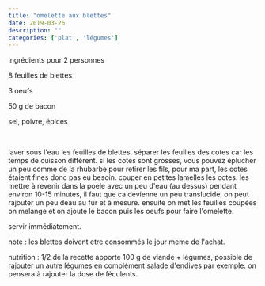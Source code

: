 ```yaml
---
title: "omelette aux blettes"
date: 2019-03-26
description: ""
categories: ['plat', 'légumes']
---
```


          


ingr&eacute;dients pour 2 personnes

8 feuilles de blettes

3 oeufs

50 g de bacon

sel, poivre, &eacute;pices

&nbsp;

laver sous l&#39;eau les feuilles de blettes, s&eacute;parer les feuilles des cotes car les temps de cuisson diff&egrave;rent. si les cotes sont grosses, vous pouvez &eacute;plucher un peu comme de la rhubarbe pour retirer les fils, pour ma part, les cotes &eacute;taient fines donc pas eu besoin. couper en petites lamelles les cotes. les mettre &agrave; revenir dans la poele avec un peu d&#39;eau (au dessus) pendant environ 10-15 minutes, il faut que ca devienne un peu translucide, on peut rajouter un peu deau au fur et &agrave; mesure. ensuite on met les feuilles coup&eacute;es on melange et on ajoute le bacon puis les oeufs pour faire l&#39;omelette.&nbsp;

servir imm&eacute;diatement.

note : les blettes doivent etre consomm&eacute;s le jour meme de l&#39;achat.

nutrition : 1/2 de la recette apporte 100 g de viande + l&eacute;gumes, possible de rajouter un autre l&eacute;gumes en compl&eacute;ment salade d&#39;endives par exemple. on pensera &agrave; rajouter la dose de f&eacute;culents.


                          
